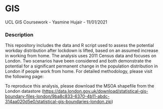 # GIS
UCL GIS Coursework - Yasmine Hujair - 11/01/2021

### Description
This repository includes the data and R script used to assess the potential workday distribution after lockdown is lifted, based on an assumed increase in working from home. 
The analysis uses 2011 Census data and focuses on London. Two scenarios have been considered and both demonstrate the potential for a significant permanent change in the population distribution in London if people work from home. 
For detailed methodology, please visit the following page: 

To reproduce this analysis, please download the MSOA shapefile from the London datastore (https://data.london.gov.uk/download/statistical-gis-boundary-files-london/9ba8c833-6370-4b11-abdc-314aa020d5e0/statistical-gis-boundaries-london.zip)

